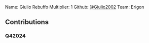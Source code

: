 Name: Giulio Rebuffo
Multiplier: 1
Github: [@Giulio2002](https://github.com/Giulio2002)
Team: Erigon

## Contributions
### Q42024
